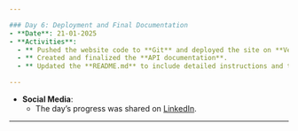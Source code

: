```yaml
---

### Day 6: Deployment and Final Documentation
- **Date**: 21-01-2025
- **Activities**:
  - ** Pushed the website code to **Git** and deployed the site on **Vercel**.
  - ** Created and finalized the **API documentation**.
  - ** Updated the **README.md** to include detailed instructions and technical documentation.

---
```



- **Social Media**:
  - The day’s progress was shared on [LinkedIn](https://www.linkedin.com/posts/shoaibmunir88_hackathon-testingphase-innovation-activity-7287392750231023616-TUVR?utm_source=share&utm_medium=member_desktop).

---
